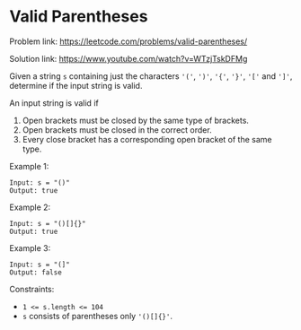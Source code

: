 # Valid Parentheses

Problem link: https://leetcode.com/problems/valid-parentheses/

Solution link: https://www.youtube.com/watch?v=WTzjTskDFMg

Given a string `s` containing just the characters `'('`, `')'`, `'{'`, `'}'`, `'['` and `']'`, determine if the input string is valid.

An input string is valid if

1. Open brackets must be closed by the same type of brackets.
2. Open brackets must be closed in the correct order.
3. Every close bracket has a corresponding open bracket of the same type.

Example 1:
```
Input: s = "()"
Output: true
```
Example 2:
```
Input: s = "()[]{}"
Output: true
```
Example 3:
```
Input: s = "(]"
Output: false
```
Constraints:

- `1 <= s.length <= 104`
- `s` consists of parentheses only `'()[]{}'`.

